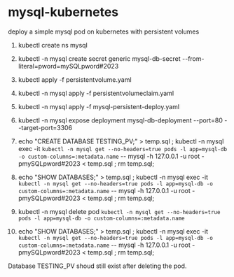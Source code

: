 # mysql-kubernetes
deploy a simple mysql pod on kubernetes with persistent volumes


1. kubectl create ns mysql

2. kubectl -n mysql create secret generic mysql-db-secret --from-literal=pword=mySQLpword#2023

3. kubectl apply -f persistentvolume.yaml

4. kubectl -n mysql apply -f persistentvolumeclaim.yaml

5. kubectl -n mysql apply -f mysql-persistent-deploy.yaml

6. kubectl -n mysql expose deployment mysql-db-deployment --port=80 --target-port=3306

7. echo "CREATE DATABASE TESTING_PV;" > temp.sql ; kubectl -n mysql exec -it `kubectl -n mysql get --no-headers=true pods -l app=mysql-db -o custom-columns=:metadata.name` -- mysql -h 127.0.0.1 -u root -pmySQLpword#2023 < temp.sql ; rm temp.sql;

8. echo "SHOW DATABASES;" > temp.sql ; kubectl -n mysql exec -it `kubectl -n mysql get --no-headers=true pods -l app=mysql-db -o custom-columns=:metadata.name` -- mysql -h 127.0.0.1 -u root -pmySQLpword#2023 < temp.sql ; rm temp.sql;

9. kubectl -n mysql delete pod `kubectl -n mysql get --no-headers=true pods -l app=mysql-db -o custom-columns=:metadata.name`

10. echo "SHOW DATABASES;" > temp.sql ; kubectl -n mysql exec -it `kubectl -n mysql get --no-headers=true pods -l app=mysql-db -o custom-columns=:metadata.name` -- mysql -h 127.0.0.1 -u root -pmySQLpword#2023 < temp.sql ; rm temp.sql;

Database TESTING_PV shoud still exist after deleting the pod.


